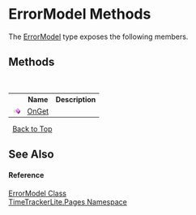 # ErrorModel Methods
 

The <a href="e880ddaf-8452-5024-9ccc-b43250dbd15b">ErrorModel</a> type exposes the following members.


## Methods
&nbsp;<table><tr><th></th><th>Name</th><th>Description</th></tr><tr><td>![Public method](media/pubmethod.gif "Public method")</td><td><a href="783c71ac-ebd7-7500-a678-e07b4e34a806">OnGet</a></td><td /></tr></table>&nbsp;
<a href="#errormodel-methods">Back to Top</a>

## See Also


#### Reference
<a href="e880ddaf-8452-5024-9ccc-b43250dbd15b">ErrorModel Class</a><br /><a href="be72919d-3e91-d5db-2c88-41279e953f1c">TimeTrackerLite.Pages Namespace</a><br />